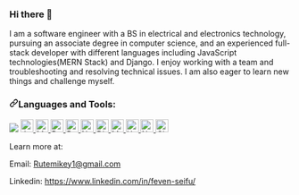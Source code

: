 ### Hi there 👋

I am a software engineer with a BS in electrical and electronics technology, pursuing an associate degree in computer science, and an experienced full-stack developer with different languages including JavaScript technologies(MERN Stack) and Django. I enjoy working with a team and troubleshooting and resolving technical issues. I am also eager to learn new things and challenge myself. 

<h3><a id="user-content-things-i-code-with" class="anchor" aria-hidden="true" href="#things-i-code-with"><svg class="octicon octicon-link" viewBox="0 0 16 16" version="1.1" width="16" height="16" aria-hidden="true"><path fill-rule="evenodd" d="M7.775 3.275a.75.75 0 001.06 1.06l1.25-1.25a2 2 0 112.83 2.83l-2.5 2.5a2 2 0 01-2.83 0 .75.75 0 00-1.06 1.06 3.5 3.5 0 004.95 0l2.5-2.5a3.5 3.5 0 00-4.95-4.95l-1.25 1.25zm-4.69 9.64a2 2 0 010-2.83l2.5-2.5a2 2 0 012.83 0 .75.75 0 001.06-1.06 3.5 3.5 0 00-4.95 0l-2.5 2.5a3.5 3.5 0 004.95 4.95l1.25-1.25a.75.75 0 00-1.06-1.06l-1.25 1.25a2 2 0 01-2.83 0z"></path></svg></a>Languages and Tools:</h3>

<p>
  <img src="https://img.shields.io/badge/html5-%23E34F26.svg?style=for-the-badge&logo=html5&logoColor=white"/>
  <a target="_blank" rel="noopener noreferrer" href="https://developer.mozilla.org/en-US/docs/Web/JavaScript">
    <img src="https://img.shields.io/badge/JavaScript-F7DF1E?style=flat&logo=javascript&logoColor=black" alt="JavaScript" style="max-width: auto; height: 23px;"/>
  </a>
  
  <a target="_blank" rel="noopener noreferrer" href="https://www.mysql.com">
    <img src="https://img.shields.io/badge/MySQL-F7DF1E?style=flat&logo=MySQL&logoColor=black" alt="MySQL" style="height: 23px; max-width: auto;"/>
  </a>

  <a target="_blank" rel="noopener noreferrer" href="https://www.python.org">
    <img src="https://img.shields.io/badge/Python-F7DF1E?style=flat&logo=python&logoColor=black" alt="Python" style="max-width: auto; height: 23px;"/>
  </a>
  
  <a target="_blank" rel="noopener noreferrer" href="https://reactjs.org">
    <img src="https://img.shields.io/badge/React-20232A?style=flat&logo=react&logoColor=61DAFB" alt="React" style="max-width: auto; height: 23px;"/>
  </a>
  
  <a target="_blank" rel="noopener noreferrer" href="https://nodejs.org">
    <img src="https://img.shields.io/badge/Node.js-43853D?style=flat&logo=node.js&logoColor=white" alt="Node.js" style="max-width: auto; height: 23px;"/>
  </a>

  <a target="_blank" rel="noopener noreferrer" href="https://www.djangoproject.com">
    <img src="https://img.shields.io/badge/DJango-F7DF1E?style=flat&logo=django&logoColor=black" alt="Django" style="max-width: auto; height: 23px;"/>
  </a>

  <a target="_blank" rel="noopener noreferrer" href="https://www.mongodb.com">
    <img src="https://img.shields.io/badge/MongoDB-white?style=for-the-badge&logo=mongodb&logoColor=4EA94B" alt="MongoDB" style="height: 23px; max-width: auto;"/>
  </a>
  
  <a target="_blank" rel="noopener noreferrer" href="https://camo.githubusercontent.com/983c3c179ded756667ba6a2411c1a66b0dcd5b8e2a308a379e784caf2fdd477e/68747470733a2f2f696d672e736869656c64732e696f2f62616467652f2d4865726f6b752d3433303039383f7374796c653d666c6174266c6f676f3d6865726f6b75">
    <img src="https://camo.githubusercontent.com/983c3c179ded756667ba6a2411c1a66b0dcd5b8e2a308a379e784caf2fdd477e/68747470733a2f2f696d672e736869656c64732e696f2f62616467652f2d4865726f6b752d3433303039383f7374796c653d666c6174266c6f676f3d6865726f6b75" alt="Heroku" style="max-width: auto; height: 23px;"/>
  </a>
  
  <a target="_blank" rel="noopener noreferrer" href="https://www.netlify.com">
    <img src="https://img.shields.io/badge/-Netlify-00C7B7?style=flat&logo=netlify&logoColor=white" alt="Netlify" style="max-width: auto; height: 23px;"/>
  </a>
  
  <a target="_blank" rel="noopener noreferrer" href="https://github.com">
    <img src="https://img.shields.io/badge/GitHub-100000?style=flat&logo=github&logoColor=white" alt="GitHub" style="max-width: auto; height: 23px;"/>
  </a>
</p>


Learn more at:

Email: Rutemikey1@gmail.com

Linkedin: https://www.linkedin.com/in/feven-seifu/
<!--
**Feven98/Feven98** is a ✨ _special_ ✨ repository because its `README.md` (this file) appears on your GitHub profile.

Here are some ideas to get you started:

- 🔭 I’m currently working on ...
- 🌱 I’m currently learning ...
- 👯 I’m looking to collaborate on ...
- 🤔 I’m looking for help with ...
- 💬 Ask me about ...
- 📫 How to reach me: ...
- 😄 Pronouns: ...
- ⚡ Fun fact: ...
-->

